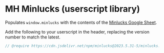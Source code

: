 # MH Minlucks (userscript library)

Populates `window.minlucks` with the contents of the [Minlucks Google Sheet](https://docs.google.com/spreadsheets/d/13hKjNDFTFR3rTkmQzyi3d4ZDOlQJUvTfWPDQemmFW_Y/edit#gid=0).

Add the following to your userscript in the header, replacing the version number to match the latest.

```js
// @require https://cdn.jsdelivr.net/npm/minlucks@2023.5.31-5/minlucks.js
```
